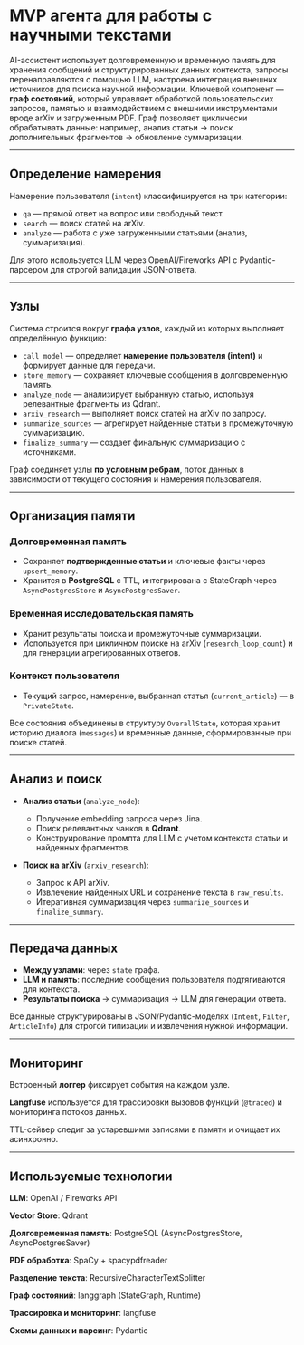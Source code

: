 # MVP агента для работы с научными текстами

AI-ассистент использует долговременную и временную память для хранения сообщений и структурированных данных контекста, запросы перенаправляются с помощью LLM, настроена интеграция внешних источников для поиска научной информации. Ключевой компонент — **граф состояний**, который управляет обработкой пользовательских запросов, памятью и взаимодействием с внешними инструментами вроде arXiv и загруженным PDF. Граф позволяет циклически обрабатывать данные: например, анализ статьи -> поиск дополнительных фрагментов -> обновление суммаризации.

---

## Определение намерения

Намерение пользователя (`intent`) классифицируется на три категории:

- `qa` — прямой ответ на вопрос или свободный текст.
- `search` — поиск статей на arXiv.
- `analyze` — работа с уже загруженными статьями (анализ, суммаризация).

Для этого используется LLM через OpenAI/Fireworks API с Pydantic-парсером для строгой валидации JSON-ответа.

---

## Узлы

Система строится вокруг **графа узлов**, каждый из которых выполняет определённую функцию:

- `call_model` — определяет **намерение пользователя (intent)** и формирует данные для передачи.
- `store_memory` — сохраняет ключевые сообщения в долговременную память.
- `analyze_node` — анализирует выбранную статью, используя релевантные фрагменты из Qdrant.
- `arxiv_research` — выполняет поиск статей на arXiv по запросу.
- `summarize_sources` — агрегирует найденные статьи в промежуточную суммаризацию.
- `finalize_summary` — создает финальную суммаризацию с источниками.

Граф соединяет узлы **по условным ребрам**, поток данных в зависимости от текущего состояния и намерения пользователя.

---

## Организация памяти

### Долговременная память
- Сохраняет **подтвержденные статьи** и ключевые факты через `upsert_memory`.
- Хранится в **PostgreSQL** с TTL, интегрирована с StateGraph через `AsyncPostgresStore` и `AsyncPostgresSaver`.

### Временная исследовательская память
- Хранит результаты поиска и промежуточные суммаризации.
- Используется при цикличном поиске на arXiv (`research_loop_count`) и для генерации агрегированных ответов.

### Контекст пользователя
- Текущий запрос, намерение, выбранная статья (`current_article`) — в `PrivateState`.

Все состояния объединены в структуру `OverallState`, которая хранит историю диалога (`messages`) и временные данные, сформированные при поиске статей.

---

## Анализ и поиск

- **Анализ статьи** (`analyze_node`):
  - Получение embedding запроса через Jina.
  - Поиск релевантных чанков в **Qdrant**.
  - Конструирование промпта для LLM с учетом контекста статьи и найденных фрагментов.

- **Поиск на arXiv** (`arxiv_research`):
  - Запрос к API arXiv.
  - Извлечение найденных URL и сохранение текста в `raw_results`.
  - Итеративная суммаризация через `summarize_sources` и `finalize_summary`.

---

## Передача данных

- **Между узлами**: через `state` графа.
- **LLM и память**: последние сообщения пользователя подтягиваются для контекста.
- **Результаты поиска** → суммаризация → LLM для генерации ответа.

Все данные структурированы в JSON/Pydantic-моделях (`Intent`, `Filter`, `ArticleInfo`) для строгой типизации и извлечения нужной информации.

---

## Мониторинг

Встроенный **логгер** фиксирует события на каждом узле.

**Langfuse** используется для трассировки вызовов функций (`@traced`) и мониторинга потоков данных.

TTL-сейвер следит за устаревшими записями в памяти и очищает их асинхронно.

---

## Используемые технологии

**LLM**: OpenAI / Fireworks API

**Vector Store**: Qdrant

**Долговременная память**: PostgreSQL (AsyncPostgresStore, AsyncPostgresSaver)

**PDF обработка**: SpaCy + spacypdfreader

**Разделение текста**: RecursiveCharacterTextSplitter

**Граф состояний**: langgraph (StateGraph, Runtime)

**Трассировка и мониторинг**: langfuse

**Схемы данных и парсинг**: Pydantic